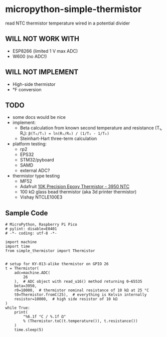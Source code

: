 # micropython-simple-thermistor
read NTC thermistor temperature wired in a potential divider

## WILL NOT WORK WITH

* ESP8266 (limited 1 V max ADC)
* W600 (no ADC!)

## WILL NOT IMPLEMENT

* High-side thermistor
* °F conversion

## TODO

* some docs would be nice
* implement:
    * Beta calculation from known second temperature and resistance (T₁, R₁): `β(T₀/T₁) = ln(R₁/R₀) / (1/T₁ - 1/T₀)`
    * Steinhart-Hart three-term calculation
* platform testing:
    * rp2
    * EPS32
    * STM32/pyboard
    * SAMD
    * external ADC?
* thermistor type testing
    * MF52
    * Adafruit [10K Precision Epoxy Thermistor - 3950 NTC](https://www.adafruit.com/product/372)
    * 100 kΩ glass bead thermistor (aka 3d printer thermistor)
    * Vishay NTCLE100E3

## Sample Code

```python3
# MicroPython, Raspberry Pi Pico
# pylint: disable=E0401
# -*- coding: utf-8 -*-

import machine
import time
from simple_thermistor import Thermistor


# setup for KY-013-alike thermistor on GPIO 26
t = Thermistor(
    adc=machine.ADC(
        26
    ),  # ADC object with read_u16() method returning 0–65535
    beta=3950,
    r0=10000,  # thermistor nominal resistance of 10 kΩ at 25 °C
    t0=Thermistor.fromC(25),  # everything is Kelvin internally
    resistor=10000,  # high side resistor of 10 kΩ
)
while True:
    print(
        "%6.1f °C / %.1f Ω"
        % (Thermistor.toC(t.temperature()), t.resistance())
    )
    time.sleep(5)
```
